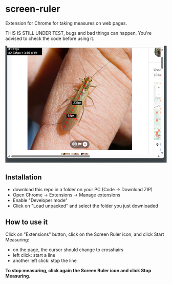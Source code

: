 # screen-ruler
Extension for Chrome for taking measures on web pages.

THIS IS STILL UNDER TEST, bugs and bad things can happen.
You're advised to check the code before using it.

![sample image](sample.png)

## Installation
* download this repo in a folder on your PC (Code -> Download ZIP)
* Open Chrome -> Extensions -> Manage extensions
* Enable "Developer mode"
* Click on "Load unpacked" and select the folder you just downloaded

## How to use it
Click on "Extensions" button, click on the Screen Ruler icon, and click Start Measuring:

* on the page, the cursor should change to crosshairs
* left click: start a line
* another left click: stop the line

**To stop measuring, click again the Screen Ruler icon and click Stop Measuring**.


